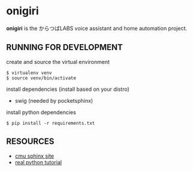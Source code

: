 
# onigiri

**onigiri** is the からつばLABS voice assistant and home automation project.

## RUNNING FOR DEVELOPMENT

create and source the virtual environment
```
$ virtualenv venv
$ source venv/bin/activate
```

install dependencies (install based on your distro)
- swig (needed by pocketsphinx)

install python dependencies
```
$ pip install -r requirements.txt
```

## RESOURCES

- [cmu sphinx site](https://cmusphinx.github.io/wiki/tutorial/)
- [real python tutorial](https://realpython.com/python-speech-recognition/)
